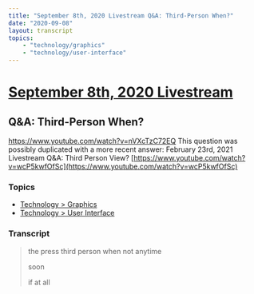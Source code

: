 ```yaml
---
title: "September 8th, 2020 Livestream Q&A: Third-Person When?"
date: "2020-09-08"
layout: transcript
topics:
    - "technology/graphics"
    - "technology/user-interface"
---
```

# [September 8th, 2020 Livestream](../2020-09-08.md)
## Q&A: Third-Person When?
https://www.youtube.com/watch?v=nVXcTzC72EQ
This question was possibly duplicated with a more recent answer: February 23rd, 2021 Livestream Q&A: Third Person View? [https://www.youtube.com/watch?v=wcP5kwfOfSc](https://www.youtube.com/watch?v=wcP5kwfOfSc)


### Topics
* [Technology > Graphics](../topics/technology/graphics.md)
* [Technology > User Interface](../topics/technology/user-interface.md)

### Transcript

> the press third person when not anytime
>
> soon
>
> if at all

